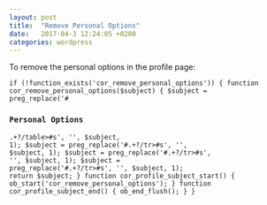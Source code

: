 ```yaml
---
layout: post
title:  "Remove Personal Options"
date:   2017-04-3 12:24:05 +0200
categories: wordpress
---
```


To remove the personal options in the profile page:

<code>if (!function_exists('cor_remove_personal_options')) {
        function cor_remove_personal_options($subject) {
        $subject = preg_replace('#<h3>Personal Options</h3>.+?/table>#s', '', $subject, 1);
        $subject = preg_replace('#<label for="aim">.+?/tr>#s', '', $subject, 1);
        $subject = preg_replace('#<label for="yim">.+?/tr>#s', '', $subject, 1);
        $subject = preg_replace('#<label for="jabber">.+?/tr>#s', '', $subject, 1);
        return $subject;
    }
    function cor_profile_subject_start() {
        ob_start('cor_remove_personal_options');
    }
    function cor_profile_subject_end() {
        ob_end_flush();
    }
}
